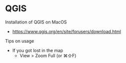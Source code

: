 # QGIS



Installation of QGIS on MacOS

- https://www.qgis.org/en/site/forusers/download.html

Tips on usage

- If you got lost in the map
  - View > Zoom Full (or ⌘⇧F)

